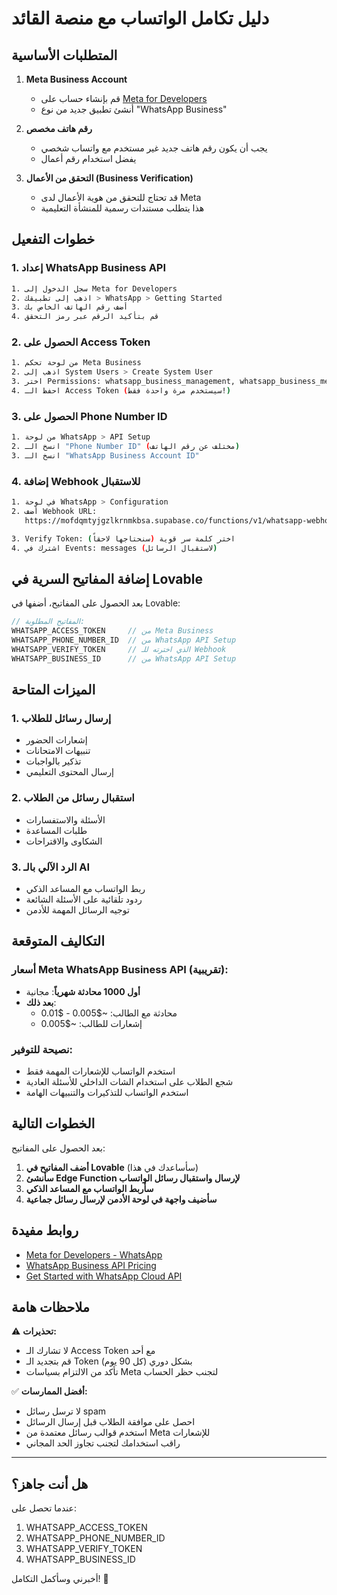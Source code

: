 # دليل تكامل الواتساب مع منصة القائد

## المتطلبات الأساسية

1. **Meta Business Account**
   - قم بإنشاء حساب على [Meta for Developers](https://developers.facebook.com/)
   - أنشئ تطبيق جديد من نوع "WhatsApp Business"

2. **رقم هاتف مخصص**
   - يجب أن يكون رقم هاتف جديد غير مستخدم مع واتساب شخصي
   - يفضل استخدام رقم أعمال

3. **التحقق من الأعمال (Business Verification)**
   - قد تحتاج للتحقق من هوية الأعمال لدى Meta
   - هذا يتطلب مستندات رسمية للمنشأة التعليمية

## خطوات التفعيل

### 1. إعداد WhatsApp Business API

```bash
1. سجل الدخول إلى Meta for Developers
2. اذهب إلى تطبيقك > WhatsApp > Getting Started
3. أضف رقم الهاتف الخاص بك
4. قم بتأكيد الرقم عبر رمز التحقق
```

### 2. الحصول على Access Token

```bash
1. من لوحة تحكم Meta Business
2. اذهب إلى System Users > Create System User
3. اختر Permissions: whatsapp_business_management, whatsapp_business_messaging
4. احفظ الـ Access Token (سيستخدم مرة واحدة فقط!)
```

### 3. الحصول على Phone Number ID

```bash
1. من لوحة WhatsApp > API Setup
2. انسخ الـ "Phone Number ID" (مختلف عن رقم الهاتف)
3. انسخ الـ "WhatsApp Business Account ID"
```

### 4. إضافة Webhook للاستقبال

```bash
1. في لوحة WhatsApp > Configuration
2. أضف Webhook URL:
   https://mofdqmtyjgzlkrnmkbsa.supabase.co/functions/v1/whatsapp-webhook

3. Verify Token: اختر كلمة سر قوية (سنحتاجها لاحقاً)
4. اشترك في Events: messages (لاستقبال الرسائل)
```

## إضافة المفاتيح السرية في Lovable

بعد الحصول على المفاتيح، أضفها في Lovable:

```typescript
// المفاتيح المطلوبة:
WHATSAPP_ACCESS_TOKEN     // من Meta Business
WHATSAPP_PHONE_NUMBER_ID  // من WhatsApp API Setup
WHATSAPP_VERIFY_TOKEN     // الذي اخترته للـ Webhook
WHATSAPP_BUSINESS_ID      // من WhatsApp API Setup
```

## الميزات المتاحة

### 1. إرسال رسائل للطلاب
- إشعارات الحضور
- تنبيهات الامتحانات
- تذكير بالواجبات
- إرسال المحتوى التعليمي

### 2. استقبال رسائل من الطلاب
- الأسئلة والاستفسارات
- طلبات المساعدة
- الشكاوى والاقتراحات

### 3. الرد الآلي بالـ AI
- ربط الواتساب مع المساعد الذكي
- ردود تلقائية على الأسئلة الشائعة
- توجيه الرسائل المهمة للأدمن

## التكاليف المتوقعة

### أسعار Meta WhatsApp Business API (تقريبية):
- **أول 1000 محادثة شهرياً**: مجانية
- **بعد ذلك**: 
  - محادثة مع الطالب: ~$0.005 - $0.01
  - إشعارات للطالب: ~$0.005

### نصيحة للتوفير:
- استخدم الواتساب للإشعارات المهمة فقط
- شجع الطلاب على استخدام الشات الداخلي للأسئلة العادية
- استخدم الواتساب للتذكيرات والتنبيهات الهامة

## الخطوات التالية

بعد الحصول على المفاتيح:

1. **أضف المفاتيح في Lovable** (سأساعدك في هذا)
2. **سأنشئ Edge Function لإرسال واستقبال رسائل الواتساب**
3. **سأربط الواتساب مع المساعد الذكي**
4. **سأضيف واجهة في لوحة الأدمن لإرسال رسائل جماعية**

## روابط مفيدة

- [Meta for Developers - WhatsApp](https://developers.facebook.com/docs/whatsapp)
- [WhatsApp Business API Pricing](https://developers.facebook.com/docs/whatsapp/pricing)
- [Get Started with WhatsApp Cloud API](https://developers.facebook.com/docs/whatsapp/cloud-api/get-started)

## ملاحظات هامة

⚠️ **تحذيرات:**
- لا تشارك الـ Access Token مع أحد
- قم بتجديد الـ Token بشكل دوري (كل 90 يوم)
- تأكد من الالتزام بسياسات Meta لتجنب حظر الحساب

✅ **أفضل الممارسات:**
- لا ترسل رسائل spam
- احصل على موافقة الطلاب قبل إرسال الرسائل
- استخدم قوالب رسائل معتمدة من Meta للإشعارات
- راقب استخدامك لتجنب تجاوز الحد المجاني

---

## هل أنت جاهز؟

عندما تحصل على:
1. WHATSAPP_ACCESS_TOKEN
2. WHATSAPP_PHONE_NUMBER_ID  
3. WHATSAPP_VERIFY_TOKEN
4. WHATSAPP_BUSINESS_ID

أخبرني وسأكمل التكامل! 🚀
